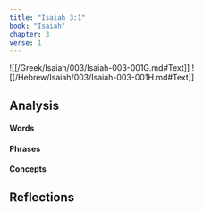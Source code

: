 ```yaml
---
title: "Isaiah 3:1"
book: "Isaiah"
chapter: 3
verse: 1
---
```

![[/Greek/Isaiah/003/Isaiah-003-001G.md#Text]]
![[/Hebrew/Isaiah/003/Isaiah-003-001H.md#Text]]

## Analysis

#### Words

#### Phrases

#### Concepts

## Reflections
